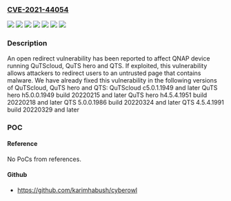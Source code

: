 ### [CVE-2021-44054](https://cve.mitre.org/cgi-bin/cvename.cgi?name=CVE-2021-44054)
![](https://img.shields.io/static/v1?label=Product&message=QTS&color=blue)
![](https://img.shields.io/static/v1?label=Product&message=QuTS%20hero&color=blue)
![](https://img.shields.io/static/v1?label=Product&message=QuTScloud&color=blue)
![](https://img.shields.io/static/v1?label=Version&message=%3C%205.0.0.1986%20build%2020220324%20&color=brighgreen)
![](https://img.shields.io/static/v1?label=Version&message=%3C%20c5.0.1.1949%20&color=brighgreen)
![](https://img.shields.io/static/v1?label=Version&message=%3C%20h5.0.0.1949%20build%2020220215%20&color=brighgreen)
![](https://img.shields.io/static/v1?label=Vulnerability&message=CWE-601&color=brighgreen)

### Description

An open redirect vulnerability has been reported to affect QNAP device running QuTScloud, QuTS hero and QTS. If exploited, this vulnerability allows attackers to redirect users to an untrusted page that contains malware. We have already fixed this vulnerability in the following versions of QuTScloud, QuTS hero and QTS: QuTScloud c5.0.1.1949 and later QuTS hero h5.0.0.1949 build 20220215 and later QuTS hero h4.5.4.1951 build 20220218 and later QTS 5.0.0.1986 build 20220324 and later QTS 4.5.4.1991 build 20220329 and later

### POC

#### Reference
No PoCs from references.

#### Github
- https://github.com/karimhabush/cyberowl

